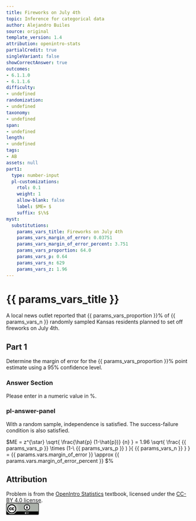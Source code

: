 ```yaml
---
title: Fireworks on July 4th
topic: Inference for categorical data
author: Alejandro Builes
source: original
template_version: 1.4
attribution: openintro-stats
partialCredit: true
singleVariant: false
showCorrectAnswer: true
outcomes:
- 6.1.1.0
- 6.1.1.6
difficulty:
- undefined
randomization:
- undefined
taxonomy:
- undefined
span:
- undefined
length:
- undefined
tags:
- AB
assets: null
part1:
  type: number-input
  pl-customizations:
    rtol: 0.1
    weight: 1
    allow-blank: false
    label: $ME= $
    suffix: $\%$
myst:
  substitutions:
    params_vars_title: Fireworks on July 4th
    params_vars_margin_of_error: 0.03751
    params_vars_margin_of_error_percent: 3.751
    params_vars_proportion: 64.0
    params_vars_p: 0.64
    params_vars_n: 629
    params_vars_z: 1.96
---
```

# {{ params_vars_title }}
A local news outlet reported that {{ params_vars_proportion }}% of {{ params_vars_n }} randomly sampled Kansas residents planned to set off fireworks on July 4th.

## Part 1

Determine the margin of error for the {{ params_vars_proportion }}% point estimate using a 95% confidence level.

### Answer Section

Please enter in a numeric value in %.

### pl-answer-panel

With a random sample, independence is satisfied. The success-failure condition is also satisfied.

$ME = z^{\star} \sqrt{ \frac{\hat{p} (1-\hat{p})} {n} } = 1.96 \sqrt{ \frac{ {{ params_vars_p }} \times  (1-\ {{ params_vars_p }} ) }{ {{ params_vars_n }} } } = {{ params.vars.margin_of_error }} \approx {{ params.vars.margin_of_error_percent }} $%

## Attribution

Problem is from the [OpenIntro Statistics](https://openintro.org/book/os/) textbook, licensed under the [CC-BY 4.0 license](https://creativecommons.org/licenses/by/4.0/).<br>![Image representing the Creative Commons 4.0 BY license.](https://raw.githubusercontent.com/firasm/bits/master/by.png)